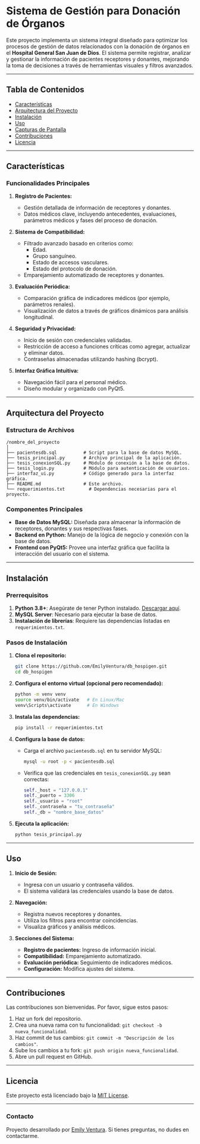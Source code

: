# Sistema de Gestión para Donación de Órganos

Este proyecto implementa un sistema integral diseñado para optimizar los procesos de gestión de datos relacionados con la donación de órganos en el **Hospital General San Juan de Dios**. El sistema permite registrar, analizar y gestionar la información de pacientes receptores y donantes, mejorando la toma de decisiones a través de herramientas visuales y filtros avanzados.

---

## Tabla de Contenidos
- [Características](#características)
- [Arquitectura del Proyecto](#arquitectura-del-proyecto)
- [Instalación](#instalación)
- [Uso](#uso)
- [Capturas de Pantalla](#capturas-de-pantalla)
- [Contribuciones](#contribuciones)
- [Licencia](#licencia)

---

## Características

### Funcionalidades Principales
1. **Registro de Pacientes:**
   - Gestión detallada de información de receptores y donantes.
   - Datos médicos clave, incluyendo antecedentes, evaluaciones, parámetros médicos y fases del proceso de donación.

2. **Sistema de Compatibilidad:**
   - Filtrado avanzado basado en criterios como:
     - Edad.
     - Grupo sanguíneo.
     - Estado de accesos vasculares.
     - Estado del protocolo de donación.
   - Emparejamiento automatizado de receptores y donantes.

3. **Evaluación Periódica:**
   - Comparación gráfica de indicadores médicos (por ejemplo, parámetros renales).
   - Visualización de datos a través de gráficos dinámicos para análisis longitudinal.

4. **Seguridad y Privacidad:**
   - Inicio de sesión con credenciales validadas.
   - Restricción de acceso a funciones críticas como agregar, actualizar y eliminar datos.
   - Contraseñas almacenadas utilizando hashing (bcrypt).

5. **Interfaz Gráfica Intuitiva:**
   - Navegación fácil para el personal médico.
   - Diseño modular y organizado con PyQt5.

---

## Arquitectura del Proyecto

### Estructura de Archivos

```
/nombre_del_proyecto
│
├── pacientesdb.sql          # Script para la base de datos MySQL.
├── tesis_principal.py       # Archivo principal de la aplicación.
├── tesis_conexionSQL.py     # Módulo de conexión a la base de datos.
├── tesis_login.py           # Módulo para autenticación de usuarios.
├── interfaz_ui.py           # Código generado para la interfaz gráfica.
├── README.md                # Este archivo.
└── requerimientos.txt         # Dependencias necesarias para el proyecto.
```

### Componentes Principales
- **Base de Datos MySQL:** Diseñada para almacenar la información de receptores, donantes y sus respectivas fases.
- **Backend en Python:** Manejo de la lógica de negocio y conexión con la base de datos.
- **Frontend con PyQt5:** Provee una interfaz gráfica que facilita la interacción del usuario con el sistema.

---

## Instalación

### Prerrequisitos
1. **Python 3.8+**: Asegúrate de tener Python instalado. [Descargar aquí](https://www.python.org/downloads/).
2. **MySQL Server**: Necesario para ejecutar la base de datos.
3. **Instalación de librerías**: Requiere las dependencias listadas en `requerimientos.txt`.

### Pasos de Instalación
1. **Clona el repositorio:**
   ```bash
   git clone https://github.com/EmilyVentura/db_hospigen.git
   cd db_hospigen
   ```

2. **Configura el entorno virtual (opcional pero recomendado):**
   ```bash
   python -m venv venv
   source venv/bin/activate   # En Linux/Mac
   venv\Scripts\activate      # En Windows
   ```

3. **Instala las dependencias:**
   ```bash
   pip install -r requerimientos.txt
   ```

4. **Configura la base de datos:**
   - Carga el archivo `pacientesdb.sql` en tu servidor MySQL:
     ```bash
     mysql -u root -p < pacientesdb.sql
     ```
   - Verifica que las credenciales en `tesis_conexionSQL.py` sean correctas:
     ```python
     self._host = "127.0.0.1"
     self._puerto = 3306
     self._usuario = "root"
     self._contraseña = "tu_contraseña"
     self._db = "nombre_base_datos"
     ```

5. **Ejecuta la aplicación:**
   ```bash
   python tesis_principal.py
   ```

---

## Uso

1. **Inicio de Sesión:**
   - Ingresa con un usuario y contraseña válidos.
   - El sistema validará las credenciales usando la base de datos.

2. **Navegación:**
   - Registra nuevos receptores y donantes.
   - Utiliza los filtros para encontrar coincidencias.
   - Visualiza gráficos y análisis médicos.

3. **Secciones del Sistema:**
   - **Registro de pacientes:** Ingreso de información inicial.
   - **Compatibilidad:** Emparejamiento automatizado.
   - **Evaluación periódica:** Seguimiento de indicadores médicos.
   - **Configuración:** Modifica ajustes del sistema.

---

## Contribuciones

Las contribuciones son bienvenidas. Por favor, sigue estos pasos:
1. Haz un fork del repositorio.
2. Crea una nueva rama con tu funcionalidad: `git checkout -b nueva_funcionalidad`.
3. Haz commit de tus cambios: `git commit -m "Descripción de los cambios"`.
4. Sube los cambios a tu fork: `git push origin nueva_funcionalidad`.
5. Abre un pull request en GitHub.

---

## Licencia

Este proyecto está licenciado bajo la [MIT License](LICENSE).

---

### Contacto

Proyecto desarrollado por [Emily Ventura](email:ven18391@uvg.edu.gt). Si tienes preguntas, no dudes en contactarme.

